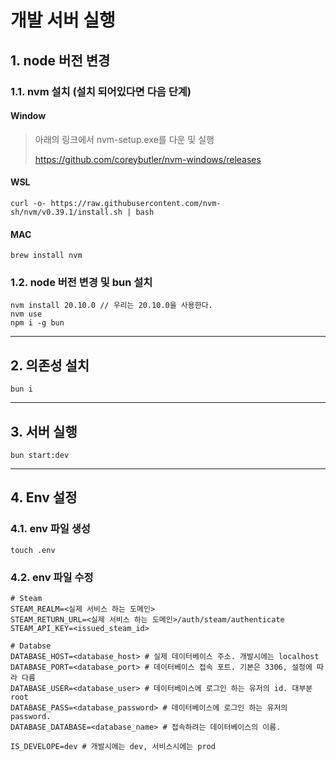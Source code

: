 # 개발 서버 실행

## 1. node 버전 변경

### 1.1. nvm 설치 (설치 되어있다면 다음 단계)

#### Window

> 아래의 링크에서 nvm-setup.exe를 다운 및 실행
>
> https://github.com/coreybutler/nvm-windows/releases

#### WSL

```
curl -o- https://raw.githubusercontent.com/nvm-sh/nvm/v0.39.1/install.sh | bash
```

#### MAC

```
brew install nvm
```

### 1.2. node 버전 변경 및 bun 설치

```
nvm install 20.10.0 // 우리는 20.10.0을 사용한다.
nvm use
npm i -g bun
```

---

## 2. 의존성 설치

```
bun i
```

---

## 3. 서버 실행

```
bun start:dev
```
---


## 4. Env 설정

### 4.1. env 파일 생성
```
touch .env
```

### 4.2. env 파일 수정
```
# Steam
STEAM_REALM=<실제 서비스 하는 도메인>
STEAM_RETURN_URL=<실제 서비스 하는 도메인>/auth/steam/authenticate
STEAM_API_KEY=<issued_steam_id>

# Databse
DATABASE_HOST=<database_host> # 실제 데이터베이스 주소. 개발시에는 localhost
DATABASE_PORT=<database_port> # 데이터베이스 접속 포트. 기본은 3306, 설정에 따라 다름
DATABASE_USER=<database_user> # 데이터베이스에 로그인 하는 유저의 id. 대부분 root
DATABASE_PASS=<database_password> # 데이터베이스에 로그인 하는 유저의 password.
DATABASE_DATABASE=<database_name> # 접속하려는 데이터베이스의 이름.

IS_DEVELOPE=dev # 개발시에는 dev, 서비스시에는 prod
```
